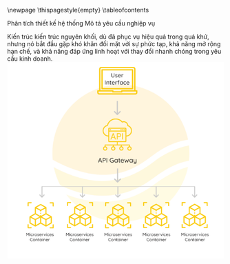 [](0.0.TrangBia.md)
\newpage
\thispagestyle{empty}
[](0.1.NhanXetCuaGiangVien.md)
\tableofcontents

<!--[](0.2.LoiCamOn_LoiMoDau.md)-->
<!--Tóm tắt nội dung đồ án-->
<!--[](0.2.TomTatNoiDungDoAn.md)-->
<!--Đánh giá và thảo luận-->
<!--[](0.2.DanhGiaVaThaoLuan.md)-->

[](0.2.DanhSach.md)

<!---->

[](1.0.GioiThieuChung.md)
[](1.1.GioiThieuVeKienTrucViDichVu.md)

<!--[](1.2.GioiThieuBaiToanHoaDonDienTu.md)-->
<!--[](1.3.GioiThieuDDD.md)-->

<!--[](2.0.ApDungDDDVoiBaiToanNghiepVu.md)-->

<!--[](3.0.TrienKhaiKienTrucKienTrucViDichVu.md)-->

<!--[](0.9.KetLuan_TongKet.md)-->

<!---->

[](_.TaiLieuThamKhao.md)

Phân tích thiết kế hệ thống
Mô tả yêu cầu nghiệp vụ

Kiến trúc kiến trúc nguyên khối, dù đã phục vụ hiệu quả trong quá khứ, nhưng nó bắt đầu gặp khó khăn đối mặt với sự phức tạp, khả năng mở rộng hạn chế, và khả năng đáp ứng linh hoạt với thay đổi nhanh chóng trong yêu cầu kinh doanh.
![](image-6.png)
<!-- RJSX -->